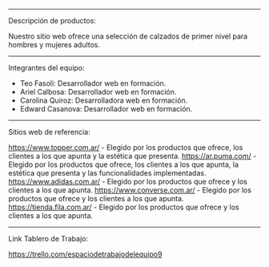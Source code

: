 ------------------------------------------------------------------------------------------------------------------

Descripción de productos:

Nuestro sitio web ofrece una selección de calzados de primer nivel para hombres y mujeres adultos.

------------------------------------------------------------------------------------------------------------------

Integrantes del equipo:

- Teo Fasoli: Desarrollador web en formación.
- Ariel Calbosa: Desarrollador web en formación.
- Carolina Quiroz: Desarrolladora web en formación.
- Edward Casanova: Desarrollador web en formación.

------------------------------------------------------------------------------------------------------------------

Sitios web de referencia:

https://www.topper.com.ar/   - Elegido por los productos que ofrece, los clientes a los que apunta y la estética que presenta.
https://ar.puma.com/         - Elegido por los productos que ofrece, los clientes a los que apunta, la estética que presenta y las funcionalidades implementadas.
https://www.adidas.com.ar/   - Elegido por los productos que ofrece y los clientes a los que apunta.
https://www.converse.com.ar/ - Elegido por los productos que ofrece y los clientes a los que apunta.
https://tienda.fila.com.ar/  - Elegido por los productos que ofrece y los clientes a los que apunta.

------------------------------------------------------------------------------------------------------------------

Link Tablero de Trabajo:

https://trello.com/espaciodetrabajodelequipo9